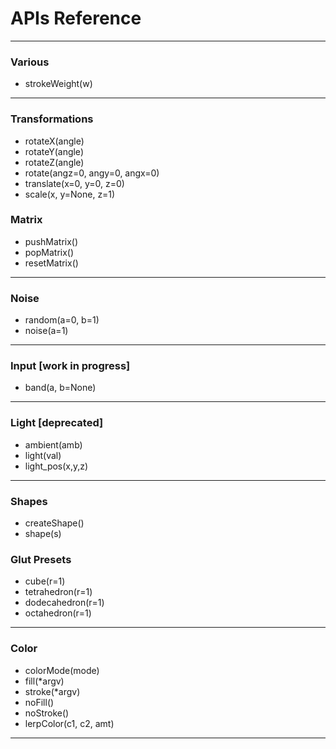 # APIs Reference
***
### Various
* strokeWeight(w)
***

### Transformations
* rotateX(angle)
* rotateY(angle)
* rotateZ(angle)
* rotate(angz=0, angy=0, angx=0)
* translate(x=0, y=0, z=0)
* scale(x, y=None, z=1)

### Matrix
* pushMatrix()
* popMatrix()
* resetMatrix()
***

### Noise
* random(a=0, b=1)
* noise(a=1)
***

### Input [work in progress]
* band(a, b=None)
***

### Light [deprecated]
* ambient(amb)
* light(val)
* light_pos(x,y,z)
***

### Shapes
* createShape()
* shape(s)

### Glut Presets
* cube(r=1)
* tetrahedron(r=1)
* dodecahedron(r=1)
* octahedron(r=1)
***

### Color
* colorMode(mode)
* fill(*argv)
* stroke(*argv)
* noFill()
* noStroke()
* lerpColor(c1, c2, amt)
***
